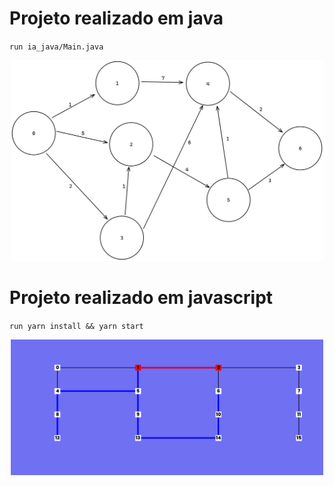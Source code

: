# Projeto realizado em java
`run ia_java/Main.java`
<p align="center">
    <img src="./graph-fixe.png" width="500px" />
</p>

# Projeto realizado em javascript
`run yarn install && yarn start`
<p align="center">
    <img src="./14-points.png" width="500px" />
</p>
